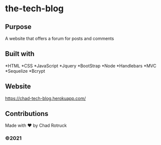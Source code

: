 # the-tech-blog

## Purpose

A website that offers a forum for posts and comments

## Built with

*HTML
*CSS
*JavaScript
*Jquery
*BootStrap
*Node
*Handlebars
*MVC
*Sequelize
*Bcrypt

## Website

https://chad-tech-blog.herokuapp.com/

## Contributions

Made with ❤️ by Chad Rotruck

### ©️2021
